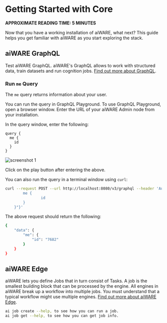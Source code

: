 # Getting Started with Core

**APPROXIMATE READING TIME: 5 MINUTES**

Now that you have a working installation of aiWARE, what next? This guide helps you get familiar with aiWARE as you start exploring the stack. 

## aiWARE GraphQL

Test aiWARE GraphQL. aiWARE's GraphQL allows to work with structured data, train datasets and run cognition jobs. [Find out more about GraphQL](/apis/).

### Run `me` Query

The `me` query returns information about your user. 

You can run the query in GraphQL Playground. To use GraphQL Playground, open a browser window. Enter the URL of your aiWARE Admin node from your installation. 

In the query window, enter the following:

```
query {
  me {
    id
  }
}
```

![screenshot 1](https://user-images.githubusercontent.com/53197964/123048097-e126fc00-d3b2-11eb-9b5f-bb35ced32f30.png)

Click on the play button after entering the above. 

You can also run the query in a terminal window using `curl`:

```bash
curl --request POST --url http://localhost:8080/v3/graphql --header 'Authorization: Bearer root:2035f315-3bf9-44ea-9c33-71fc3d82ac04-17aa22ff-dbdd-40f5-ada1-a694c20c1719' --header 'Content-Type: application/json' --data '{"query":"query {
        me {
                id
        }
    }"}'
```

The above request should return the following:

```bash
{
    "data": {
        "me": {
            "id": "7682"
        }
    }
}
```

## aiWARE Edge

aiWARE lets you define Jobs that in turn consist of Tasks. A job is the smallest building block that can be processed by the engine. All engines in aiWARE break up a workflow into multiple jobs. You must understand that a typical workflow might use multiple engines. [Find out more about aiWARE Edge](/aiware/aiWARE-in-depth/?id=architectural-overview).

```bash
ai job create --help, to see how you can run a job.
ai job get --help, to see how you can get job info.
```
